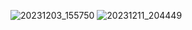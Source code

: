 ![20231203_155750](https://github.com/jacobleazott/Chess_Board/assets/37563347/8f04f9f3-b52e-487c-82f2-6b012094b0f5)
![20231211_204449](https://github.com/jacobleazott/Chess_Board/assets/37563347/e855abb9-5c50-4f72-9700-b13dc3d73276)
